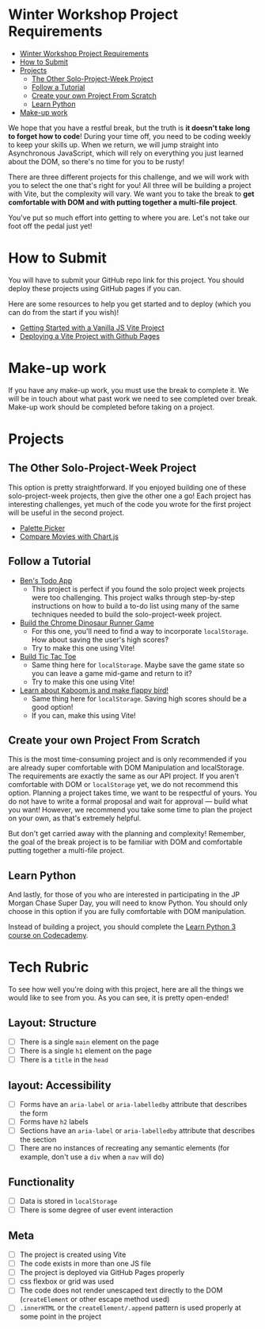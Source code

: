 # Winter Workshop Project Requirements

- [Winter Workshop Project Requirements](#winter-workshop-project-requirements)
- [How to Submit](#how-to-submit)
- [Projects](#projects)
  - [The Other Solo-Project-Week Project](#the-other-solo-project-week-project)
  - [Follow a Tutorial](#follow-a-tutorial)
  - [Create your own Project From Scratch](#create-your-own-project-from-scratch)
  - [Learn Python](#learn-python)
- [Make-up work](#make-up-work)

We hope that you have a restful break, but the truth is **it doesn't take long to forget how to code**! During your time off, you need to be coding weekly to keep your skills up. When we return, we will jump straight into Asynchronous JavaScript, which will rely on everything you just learned about the DOM, so there's no time for you to be rusty!

There are three different projects for this challenge, and we will work with you to select the one that's right for you! All three will be building a project with Vite, but the complexity will vary. We want you to take the break to **get comfortable with DOM and with putting together a multi-file project**. 

You've put so much effort into getting to where you are. Let's not take our foot off the pedal just yet!

# How to Submit
You will have to submit your GitHub repo link for this project. You should deploy these projects using GitHub pages if you can.

Here are some resources to help you get started and to deploy (which you can do from the start if you wish)!
* [Getting Started with a Vanilla JS Vite Project](https://github.com/The-Marcy-Lab-School/2-3-0-resource_getting-started-vite-vanilla-js/tree/main)
* [Deploying a Vite Project with Github Pages](https://github.com/The-Marcy-Lab-School/2-3-3-resource_deploying-with-github-pages)

# Make-up work
If you have any make-up work, you must use the break to complete it. We will be in touch about what past work we need to see completed over break. Make-up work should be completed before taking on a project.

# Projects

## The Other Solo-Project-Week Project

This option is pretty straightforward. If you enjoyed building one of these solo-project-week projects, then give the other one a go! Each project has interesting challenges, yet much of the code you wrote for the first project will be useful in the second project. 

- [Palette Picker](https://github.com/The-Marcy-Lab-School/2-3-0-solo-project_palette-picker)
- [Compare Movies with Chart.js](https://github.com/The-Marcy-Lab-School/2-3-0-solo-project_compare-movies)

## Follow a Tutorial

- [Ben's Todo App](https://github.com/benspector-mls/f23-2-3-0-todo-app-example)
  - This project is perfect if you found the solo project week projects were too challenging. This project walks through step-by-step instructions on how to build a to-do list using many of the same techniques needed to build the solo-project-week project.
- [Build the Chrome Dinosaur Runner Game](https://www.youtube.com/watch?v=lgck-txzp9o&t=1295s&ab_channel=KennyYipCoding)
  - For this one, you'll need to find a way to incorporate `localStorage`. How about saving the user's high scores?
  - Try to make this one using Vite!
- [Build Tic Tac Toe](https://www.youtube.com/watch?v=sNn_Gxph3TY&ab_channel=CodinginPublic)
  - Same thing here for `localStorage`. Maybe save the game state so you can leave a game mid-game and return to it?
  - Try to make this one using Vite!
- [Learn about Kaboom.js and make flappy bird!](https://www.youtube.com/watch?v=hgReGsh5xVU&ab_channel=Replit)
  - Same thing here for `localStorage`. Saving high scores should be a good option!
  - If you can, make this using Vite! 

## Create your own Project From Scratch

This is the most time-consuming project and is only recommended if you are already super comfortable with DOM Manipulation and localStorage. The requirements are exactly the same as our API project. If you aren't comfortable with DOM or `localStorage` yet, we do not recommend this option. Planning a project takes time, we want to be respectful of yours. You do not have to write a formal proposal and wait for approval — build what you want! However, we recommend you take some time to plan the project on your own, as that's extremely helpful.

But don't get carried away with the planning and complexity! Remember, the goal of the break project is to be familiar with DOM and comfortable putting together a multi-file project.

## Learn Python

And lastly, for those of you who are interested in participating in the JP Morgan Chase Super Day, you will need to know Python. You should only choose in this option if you are fully comfortable with DOM manipulation. 

Instead of building a project, you should complete the [Learn Python 3 course on Codecademy](https://www.codecademy.com/learn/learn-python-3).

# Tech Rubric
To see how well you're doing with this project, here are all the things we would like to see from you. As you can see, it is pretty open-ended!

## Layout: Structure
- [ ] There is a single `main` element on the page
- [ ] There is a single `h1` element on the page
- [ ] There is a `title` in the `head`

## layout: Accessibility
- [ ] Forms have an `aria-label` or `aria-labelledby` attribute that describes the form
- [ ] Forms have `h2` labels
- [ ] Sections have an `aria-label` or `aria-labelledby` attribute that describes the section
- [ ] There are no instances of recreating any semantic elements (for example, don't use a `div` when a `nav` will do)

## Functionality
- [ ] Data is stored in `localStorage`
- [ ] There is some degree of user event interaction

## Meta
- [ ] The project is created using Vite
- [ ] The code exists in more than one JS file
- [ ] The project is deployed via GitHub Pages properly
- [ ] css flexbox or grid was used
- [ ] The code does not render unescaped text directly to the DOM (`createElement` or other escape method used)
- [ ] `.innerHTML` or the `createElement/.append` pattern is used properly at some point in the project
